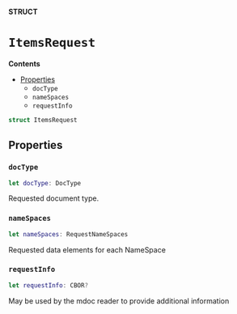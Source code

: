 **STRUCT**

# `ItemsRequest`

**Contents**

- [Properties](#properties)
  - `docType`
  - `nameSpaces`
  - `requestInfo`

```swift
struct ItemsRequest
```

## Properties
### `docType`

```swift
let docType: DocType
```

Requested document type.

### `nameSpaces`

```swift
let nameSpaces: RequestNameSpaces
```

Requested data elements for each NameSpace

### `requestInfo`

```swift
let requestInfo: CBOR?
```

May be used by the mdoc reader to provide additional information

